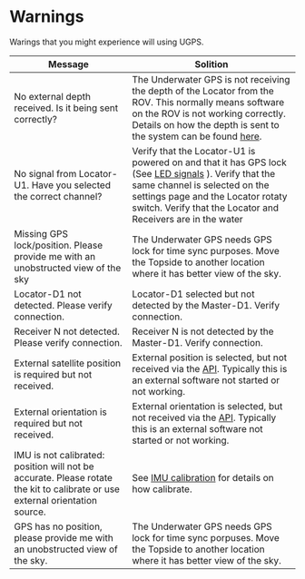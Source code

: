 # Warnings

Warings that you might experience will using UGPS.

| Message | Solition |
|---------|----------|
| No external depth received. Is it being sent correctly? | The Underwater GPS is not receiving the depth of the Locator from the ROV. This normally means software on the ROV is not working correctly. Details on how the depth is sent to the system can be found [here](../integration/api.md#providing-depth-to-system-when-using-locator-a1). |
| No signal from Locator-U1. Have you selected the correct channel? | Verify that the Locator-U1 is powered on and that it has GPS lock (See [LED signals](../../locators/locator-u1.md#led-signals) ). Verify that the same channel is selected on the settings page and the Locator rotaty switch. Verify that the Locator and Receivers are in the water |
| Missing GPS lock/position. Please provide me with an unobstructed view of the sky | The Underwater GPS needs GPS lock for time sync purposes. Move the Topside to another location where it has better view of the sky. |
| Locator-D1 not detected. Please verify connection. | Locator-D1 selected but not detected by the Master-D1. Verify connection. |
| Receiver N not detected. Please verify connection. | Receiver N is not detected by the Master-D1. Verify connection. |
| External satellite position is required but not received. | External position is selected, but not received via the [API](http://demo.waterlinked.com/swagger/#/external/external#SetMaster). Typically this is an external software not started or not working. |
| External orientation is required but not received. | External orientation is selected, but not received via the [API](http://demo.waterlinked.com/swagger/#/external/external#SetMaster). Typically this is an external software not started or not working. |
| IMU is not calibrated: position will not be accurate. Please rotate the kit to calibrate or use external orientation source. | See [IMU calibration](../hardware.md#imu-calibration) for details on how calibrate. |
| GPS has no position, please provide me with an unobstructed view of the sky. | The Underwater GPS needs GPS lock for time sync porpuses. Move the Topside to another location where it has better view of the sky. |
